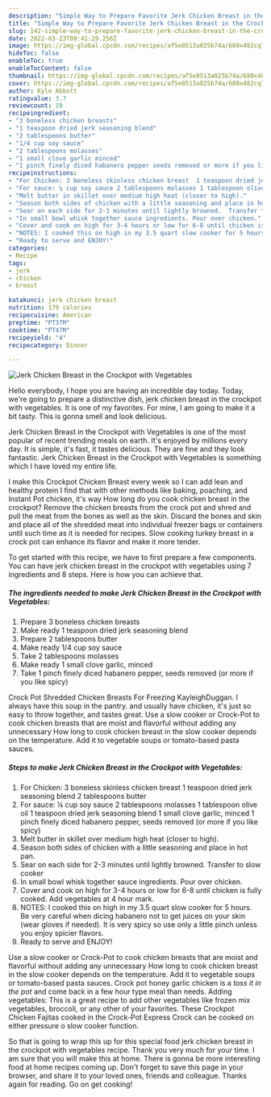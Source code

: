```yaml
---
description: "Simple Way to Prepare Favorite Jerk Chicken Breast in the Crockpot with Vegetables"
title: "Simple Way to Prepare Favorite Jerk Chicken Breast in the Crockpot with Vegetables"
slug: 142-simple-way-to-prepare-favorite-jerk-chicken-breast-in-the-crockpot-with-vegetables
date: 2022-03-23T00:41:29.256Z
image: https://img-global.cpcdn.com/recipes/af5e0513a025b74a/680x482cq70/jerk-chicken-breast-in-the-crockpot-with-vegetables-recipe-main-photo.jpg
hideToc: false
enableToc: true
enableTocContent: false
thumbnail: https://img-global.cpcdn.com/recipes/af5e0513a025b74a/680x482cq70/jerk-chicken-breast-in-the-crockpot-with-vegetables-recipe-main-photo.jpg
cover: https://img-global.cpcdn.com/recipes/af5e0513a025b74a/680x482cq70/jerk-chicken-breast-in-the-crockpot-with-vegetables-recipe-main-photo.jpg
author: Kyle Abbott
ratingvalue: 3.7
reviewcount: 19
recipeingredient:
- "3 boneless chicken breasts"
- "1 teaspoon dried jerk seasoning blend"
- "2 tablespoons butter"
- "1/4 cup soy sauce"
- "2 tablespoons molasses"
- "1 small clove garlic minced"
- "1 pinch finely diced habanero pepper seeds removed or more if you like spicy"
recipeinstructions:
- "For Chicken: 3 boneless skinless chicken breast  1 teaspoon dried jerk seasoning blend 2 tablespoons butter"
- "For sauce: ¼ cup soy sauce 2 tablespoons molasses 1 tablespoon olive oil 1 teaspoon dried jerk seasoning blend 1 small clove garlic, minced 1 pinch finely diced habanero pepper, seeds removed (or more if you like spicy)"
- "Melt butter in skillet over medium high heat (closer to high)."
- "Season both sides of chicken with a little seasoning and place in hot pan."
- "Sear on each side for 2-3 minutes until lightly browned.  Transfer to slow cooker"
- "In small bowl whisk together sauce ingredients. Pour over chicken."
- "Cover and cook on high for 3-4 hours or low for 6-8 until chicken is fully cooked. Add vegetables at 4 hour mark."
- "NOTES: I cooked this on high in my 3.5 quart slow cooker for 5 hours.  Be very careful when dicing habanero not to get juices on your skin (wear gloves if needed). It is very spicy so use only a little pinch unless you enjoy spicier flavors."
- "Ready to serve and ENJOY!"
categories:
- Recipe
tags:
- jerk
- chicken
- breast

katakunci: jerk chicken breast 
nutrition: 179 calories
recipecuisine: American
preptime: "PT37M"
cooktime: "PT47M"
recipeyield: "4"
recipecategory: Dinner

---
```



![Jerk Chicken Breast in the Crockpot with Vegetables](https://img-global.cpcdn.com/recipes/af5e0513a025b74a/680x482cq70/jerk-chicken-breast-in-the-crockpot-with-vegetables-recipe-main-photo.jpg)

Hello everybody, I hope you are having an incredible day today. Today, we're going to prepare a distinctive dish, jerk chicken breast in the crockpot with vegetables. It is one of my favorites. For mine, I am going to make it a bit tasty. This is gonna smell and look delicious.

Jerk Chicken Breast in the Crockpot with Vegetables is one of the most popular of recent trending meals on earth. It's enjoyed by millions every day. It is simple, it's fast, it tastes delicious. They are fine and they look fantastic. Jerk Chicken Breast in the Crockpot with Vegetables is something which I have loved my entire life.

I make this Crockpot Chicken Breast every week so I can add lean and healthy protein I find that with other methods like baking, poaching, and Instant Pot chicken, it&#39;s way How long do you cook chicken breast in the crockpot? Remove the chicken breasts from the crock pot and shred and pull the meat from the bones as well as the skin. Discard the bones and skin and place all of the shredded meat into individual freezer bags or containers until such time as it is needed for recipes. Slow cooking turkey breast in a crock pot can enhance its flavor and make it more tender.


To get started with this recipe, we have to first prepare a few components. You can have jerk chicken breast in the crockpot with vegetables using 7 ingredients and 8 steps. Here is how you can achieve that.

<!--inarticleads1-->

##### The ingredients needed to make Jerk Chicken Breast in the Crockpot with Vegetables:

1. Prepare 3 boneless chicken breasts
1. Make ready 1 teaspoon dried jerk seasoning blend
1. Prepare 2 tablespoons butter
1. Make ready 1/4 cup soy sauce
1. Take 2 tablespoons molasses
1. Make ready 1 small clove garlic, minced
1. Take 1 pinch finely diced habanero pepper, seeds removed (or more if you like spicy)


Crock Pot Shredded Chicken Breasts For Freezing KayleighDuggan. I always have this soup in the pantry. and usually have chicken, it&#39;s just so easy to throw together, and tastes great. Use a slow cooker or Crock-Pot to cook chicken breasts that are moist and flavorful without adding any unnecessary How long to cook chicken breast in the slow cooker depends on the temperature. Add it to vegetable soups or tomato-based pasta sauces. 

<!--inarticleads2-->

##### Steps to make Jerk Chicken Breast in the Crockpot with Vegetables:

1. For Chicken: 3 boneless skinless chicken breast  1 teaspoon dried jerk seasoning blend 2 tablespoons butter
1. For sauce: ¼ cup soy sauce 2 tablespoons molasses 1 tablespoon olive oil 1 teaspoon dried jerk seasoning blend 1 small clove garlic, minced 1 pinch finely diced habanero pepper, seeds removed (or more if you like spicy)
1. Melt butter in skillet over medium high heat (closer to high).
1. Season both sides of chicken with a little seasoning and place in hot pan.
1. Sear on each side for 2-3 minutes until lightly browned.  Transfer to slow cooker
1. In small bowl whisk together sauce ingredients. Pour over chicken.
1. Cover and cook on high for 3-4 hours or low for 6-8 until chicken is fully cooked. Add vegetables at 4 hour mark.
1. NOTES: I cooked this on high in my 3.5 quart slow cooker for 5 hours.  Be very careful when dicing habanero not to get juices on your skin (wear gloves if needed). It is very spicy so use only a little pinch unless you enjoy spicier flavors.
1. Ready to serve and ENJOY!

Use a slow cooker or Crock-Pot to cook chicken breasts that are moist and flavorful without adding any unnecessary How long to cook chicken breast in the slow cooker depends on the temperature. Add it to vegetable soups or tomato-based pasta sauces. Crock pot honey garlic chicken is a *toss it in the pot* and come back in a few hour type meal than needs. Adding vegetables: This is a great recipe to add other vegetables like frozen mix vegetables, broccoli, or any other of your favorites. These Crockpot Chicken Fajitas cooked in the Crock-Pot Express Crock can be cooked on either pressure o slow cooker function. 

So that is going to wrap this up for this special food jerk chicken breast in the crockpot with vegetables recipe. Thank you very much for your time. I am sure that you will make this at home. There is gonna be more interesting food at home recipes coming up. Don't forget to save this page in your browser, and share it to your loved ones, friends and colleague. Thanks again for reading. Go on get cooking!
